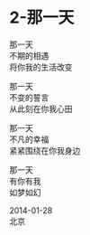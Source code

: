 # 2-那一天
那一天  
不期的相遇  
将你我的生活改变  

那一天  
不变的誓言  
从此刻在你我心田  

那一天  
不凡的幸福  
紧紧围绕在你我身边  

那一天  
有你有我  
如梦如幻  

2014-01-28  
北京
